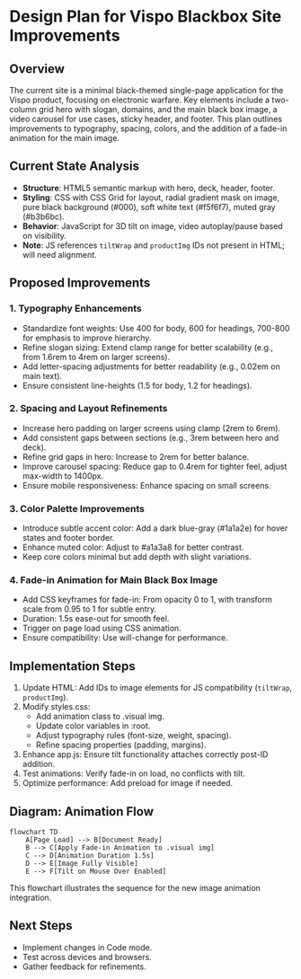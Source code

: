 # Design Plan for Vispo Blackbox Site Improvements

## Overview
The current site is a minimal black-themed single-page application for the Vispo product, focusing on electronic warfare. Key elements include a two-column grid hero with slogan, domains, and the main black box image, a video carousel for use cases, sticky header, and footer. This plan outlines improvements to typography, spacing, colors, and the addition of a fade-in animation for the main image.

## Current State Analysis
- **Structure**: HTML5 semantic markup with hero, deck, header, footer.
- **Styling**: CSS with CSS Grid for layout, radial gradient mask on image, pure black background (#000), soft white text (#f5f6f7), muted gray (#b3b6bc).
- **Behavior**: JavaScript for 3D tilt on image, video autoplay/pause based on visibility.
- **Note**: JS references `tiltWrap` and `productImg` IDs not present in HTML; will need alignment.

## Proposed Improvements

### 1. Typography Enhancements
- Standardize font weights: Use 400 for body, 600 for headings, 700-800 for emphasis to improve hierarchy.
- Refine slogan sizing: Extend clamp range for better scalability (e.g., from 1.6rem to 4rem on larger screens).
- Add letter-spacing adjustments for better readability (e.g., 0.02em on main text).
- Ensure consistent line-heights (1.5 for body, 1.2 for headings).

### 2. Spacing and Layout Refinements
- Increase hero padding on larger screens using clamp (2rem to 6rem).
- Add consistent gaps between sections (e.g., 3rem between hero and deck).
- Refine grid gaps in hero: Increase to 2rem for better balance.
- Improve carousel spacing: Reduce gap to 0.4rem for tighter feel, adjust max-width to 1400px.
- Ensure mobile responsiveness: Enhance spacing on small screens.

### 3. Color Palette Improvements
- Introduce subtle accent color: Add a dark blue-gray (#1a1a2e) for hover states and footer border.
- Enhance muted color: Adjust to #a1a3a8 for better contrast.
- Keep core colors minimal but add depth with slight variations.

### 4. Fade-in Animation for Main Black Box Image
- Add CSS keyframes for fade-in: From opacity 0 to 1, with transform scale from 0.95 to 1 for subtle entry.
- Duration: 1.5s ease-out for smooth feel.
- Trigger on page load using CSS animation.
- Ensure compatibility: Use will-change for performance.

## Implementation Steps
1. Update HTML: Add IDs to image elements for JS compatibility (`tiltWrap`, `productImg`).
2. Modify styles.css:
   - Add animation class to .visual img.
   - Update color variables in :root.
   - Adjust typography rules (font-size, weight, spacing).
   - Refine spacing properties (padding, margins).
3. Enhance app.js: Ensure tilt functionality attaches correctly post-ID addition.
4. Test animations: Verify fade-in on load, no conflicts with tilt.
5. Optimize performance: Add preload for image if needed.

## Diagram: Animation Flow

```mermaid
flowchart TD
    A[Page Load] --> B[Document Ready]
    B --> C[Apply Fade-in Animation to .visual img]
    C --> D[Animation Duration 1.5s]
    D --> E[Image Fully Visible]
    E --> F[Tilt on Mouse Over Enabled]
```

This flowchart illustrates the sequence for the new image animation integration.

## Next Steps
- Implement changes in Code mode.
- Test across devices and browsers.
- Gather feedback for refinements.